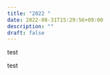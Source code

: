 ```yaml
---
title: "2022 "
date: 2022-08-31T15:29:56+09:00
description: ""
draft: false
---
```

<!--
NOTE:
Tilte is displayed as Topic title in Home page and Listing page.
Description is displayed as Short summary in Home page.
This area up to !--more-- is displayed as Summary in listing pages linked from sidebar items.
-->

test

<!--more-->
test